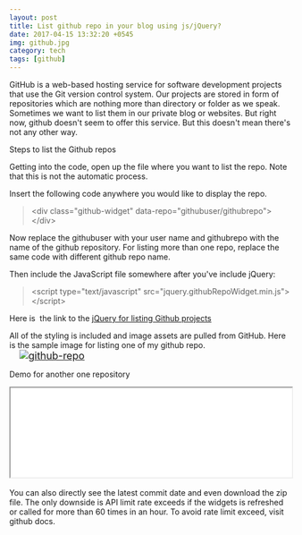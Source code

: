 ```yaml
---
layout: post
title: List github repo in your blog using js/jQuery?
date: 2017-04-15 13:32:20 +0545
img: github.jpg
category: tech
tags: [github]
---
```


GitHub is a web-based hosting service for software development projects that use the Git version control system. Our projects are stored in form of repositories which are nothing more than directory or folder as we speak. Sometimes we want to list them in our private blog or websites. But right now, github doesn't seem to offer this service. But this doesn't mean there's not any other way.

Steps to list the Github repos

Getting into the code, open up the file where you want to list the repo. Note that this is not the automatic process.

Insert the following code anywhere you would like to display the repo.

>  &lt;div class="github-widget" data-repo="githubuser/githubrepo"&gt;&lt;/div&gt;

Now replace the githubuser with your user name and githubrepo with the name of the github repository. For listing more than one repo, replace the same code with different github repo name.

Then include the JavaScript file somewhere after you've include jQuery:
>  &lt;script type="text/javascript" src="jquery.githubRepoWidget.min.js"&gt;&lt;/script&gt;

Here is&nbsp; the link to the <a href="https://github.com/cdrrazan/GitHub-jQuery-Repo-Widget/blob/master/jquery.githubRepoWidget.min.js" target="_blank">jQuery for listing Github projects</a>

All of the styling is included and image assets are pulled from GitHub. Here is the sample image  for listing one of my github repo.
<span style="font-family: inherit;"><span style="font-size: large;"><a href="https://4.bp.blogspot.com/-sHI9tadJH5Q/WYMVrx60TdI/AAAAAAAAAyo/LnEfLr-pp88bqLM146SCEOLlyw9JM1a6wCLcBGAs/s1600/Scrot.png" imageanchor="1" style="margin-left: 1em; margin-right: 1em;"><img alt="github-repo" border="0" data-original-height="157" data-original-width="843" src="https://4.bp.blogspot.com/-sHI9tadJH5Q/WYMVrx60TdI/AAAAAAAAAyo/LnEfLr-pp88bqLM146SCEOLlyw9JM1a6wCLcBGAs/s1600/Scrot.png" title="" /></a></span>

Demo for another one repository
<iframe src="/src/github/single-repo.html" width="100%" height="160px"></iframe><br />
<br />
You can also directly see the latest commit date and even download the zip file. The only downside is API limit rate exceeds if the widgets is refreshed or called for more than 60 times in an hour. To avoid rate limit exceed, visit github docs.
